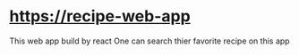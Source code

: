 
# [https://recipe-web-app](https://recipe-searching-wep-app.netlify.app)

This web app build by react 
One can search thier favorite recipe on this app
